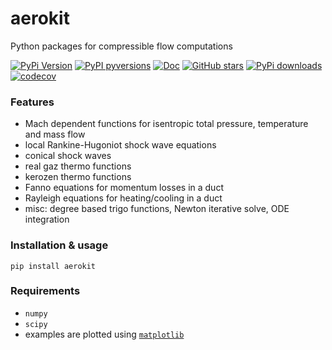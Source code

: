 # aerokit

Python packages for compressible flow computations

[![PyPi Version](https://img.shields.io/pypi/v/aerokit.svg?style=flat)](https://pypi.org/project/meaerokitshio)
[![PyPI pyversions](https://img.shields.io/pypi/pyversions/aerokit.svg?style=flat)](https://pypi.org/pypi/aerokit/)
[![Doc](https://readthedocs.org/projects/aerokit/badge/?version=latest)](https://readthedocs.org/projects/aerokit/)
[![GitHub stars](https://img.shields.io/github/stars/jgressier/aerokit.svg?style=flat&logo=github&label=Stars&logoColor=white)](https://github.com/jgressier/aerokit)
[![PyPi downloads](https://img.shields.io/pypi/dm/aerokit.svg?style=flat)](https://pypistats.org/packages/aerokit)
[![codecov](https://img.shields.io/codecov/c/github/jgressier/aerokit.svg?style=flat)](https://codecov.io/gh/jgressier/aerokit)
### Features

* Mach dependent functions for isentropic total pressure, temperature and mass flow
* local Rankine-Hugoniot shock wave equations
* conical shock waves
* real gaz thermo functions
* kerozen  thermo functions
* Fanno    equations for momentum losses in a duct
* Rayleigh equations for heating/cooling in a duct
* misc: degree based trigo functions, Newton iterative solve, ODE integration

### Installation & usage

    pip install aerokit

### Requirements

* `numpy`
* `scipy`
* examples are plotted using [`matplotlib`](http://matplotlib.org)
